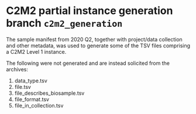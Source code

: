 # C2M2 partial instance generation branch `c2m2_generation`

The sample manifest from 2020 Q2, together with project/data collection and other metadata, was used to generate some of the TSV files comprising a C2M2 Level 1 instance.

The following were not generated and are instead solicited from the archives:

1. data_type.tsv
2. file.tsv
3. file_describes_biosample.tsv
4. file_format.tsv
5. file_in_collection.tsv
